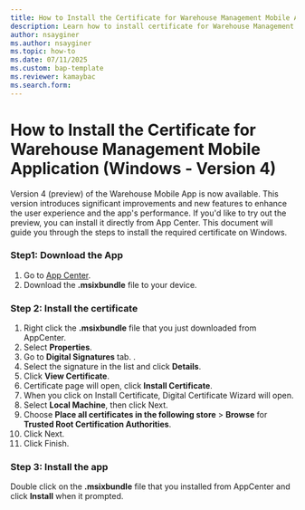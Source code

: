 ```yaml
---
title: How to Install the Certificate for Warehouse Management Mobile Application (Windows - Version 4)
description: Learn how to install certificate for Warehouse Management mobile application Windows to install version 4 (V4). The article includes information about setup instructions.
author: nsayginer
ms.author: nsayginer
ms.topic: how-to
ms.date: 07/11/2025
ms.custom: bap-template
ms.reviewer: kamaybac
ms.search.form:
---
```


# How to Install the Certificate for Warehouse Management Mobile Application (Windows - Version 4) 

Version 4 (preview) of the Warehouse Mobile App is now available. This version introduces significant improvements and new features to enhance the user experience and the app's performance. If you'd like to try out the preview, you can install it directly from App Center. This document will guide you through the steps to install the required certificate on Windows.  

### Step1: Download the App 
 1. Go to [App Center](https://install.appcenter.ms/orgs/warehousing-dynamics-365/apps/dynanics-365-for-finance-and-operations-warehousing-windows/distribution_groups/official%20release).
 1. Download the **.msixbundle** file to your device.

### Step 2: Install the certificate 
 1. Right click the **.msixbundle** file that you just downloaded from AppCenter.
 1. Select **Properties**.
 1. Go to **Digital Signatures** tab. .
 1. Select the signature in the list and click **Details**.
 1. Click **View Certificate**.
 1. Certificate page will open, click **Install Certificate**.
 1. When you click on Install Certificate, Digital Certificate Wizard will open.
 1. Select **Local Machine**, then click Next.
 1. Choose **Place all certificates in the following store** \> **Browse** for **Trusted Root Certification Authorities**.
 1. Click Next.
 1. Click Finish.
    
### Step 3: Install the app
Double click on the **.msixbundle** file that you installed from AppCenter and click **Install** when it prompted.
